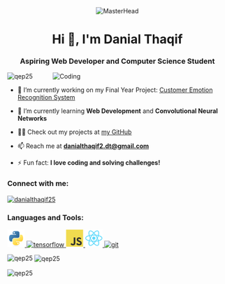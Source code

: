 <div align="center">
  <img src="https://i.pinimg.com/originals/4d/16/78/4d1678e171347c4402c231dad0394f0f.gif" alt="MasterHead">
</div>

<h1 align="center">Hi 👋, I'm Danial Thaqif</h1>
<h3 align="center">Aspiring Web Developer and Computer Science Student</h3>
<img align="right" alt="Coding" width="400" src="https://media.tenor.com/GfSX-u7VGM4AAAAM/coding.gif">

<p align="left"> <img src="https://komarev.com/ghpvc/?username=qep25&label=Profile%20views&color=0e75b6&style=flat" alt="qep25" /> </p>

- 🔭 I’m currently working on my Final Year Project: [Customer Emotion Recognition System](FYP)

- 🌱 I’m currently learning **Web Development** and **Convolutional Neural Networks**

- 👨‍💻 Check out my projects at [my GitHub](https://github.com/qep25?tab=repositories)

- 📫 Reach me at **danialthaqif2.dt@gmail.com**

- ⚡ Fun fact: **I love coding and solving challenges!**

<h3 align="left">Connect with me:</h3>
<p align="left">
<a href="https://linkedin.com/in/danialthaqif25" target="blank"><img align="center" src="https://raw.githubusercontent.com/rahuldkjain/github-profile-readme-generator/master/src/images/icons/Social/linked-in-alt.svg" alt="danialthaqif25" height="30" width="40" /></a>
</p>

<h3 align="left">Languages and Tools:</h3>
<p align="left">
  <a href="https://www.python.org" target="_blank" rel="noreferrer">
    <img src="https://raw.githubusercontent.com/devicons/devicon/master/icons/python/python-original.svg" alt="python" width="40" height="40"/>
  </a>
  <a href="https://www.tensorflow.org" target="_blank" rel="noreferrer">
    <img src="https://www.vectorlogo.zone/logos/tensorflow/tensorflow-icon.svg" alt="tensorflow" width="40" height="40"/>
  </a>
  <a href="https://developer.mozilla.org/en-US/docs/Web/JavaScript" target="_blank" rel="noreferrer">
    <img src="https://raw.githubusercontent.com/devicons/devicon/master/icons/javascript/javascript-original.svg" alt="javascript" width="40" height="40"/>
  </a>
  <a href="https://reactjs.org/" target="_blank" rel="noreferrer">
    <img src="https://raw.githubusercontent.com/devicons/devicon/master/icons/react/react-original.svg" alt="react" width="40" height="40"/>
  </a>
  <a href="https://git-scm.com/" target="_blank" rel="noreferrer">
    <img src="https://www.vectorlogo.zone/logos/git-scm/git-scm-icon.svg" alt="git" width="40" height="40"/>
  </a>
  <!-- Add more tools as needed -->
</p>

<p><img align="left" src="https://github-readme-stats.vercel.app/api/top-langs?username=qep25&show_icons=true&locale=en&layout=compact" alt="qep25" /></p>

<p>&nbsp;<img align="center" src="https://github-readme-stats.vercel.app/api?username=qep25&show_icons=true&locale=en" alt="qep25" /></p>

<p><img align="center" src="https://github-readme-streak-stats.herokuapp.com/?user=qep25&" alt="qep25" /></p>
